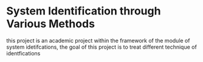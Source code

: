 # System Identification  through Various Methods
this project is an academic project within the framework of the module of system idetifcations, the goal of this project is to treat different technique of identfications
